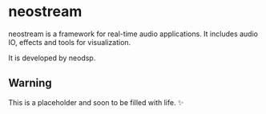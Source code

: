 # neostream

neostream is a framework for real-time audio applications. It includes audio IO, effects and tools for visualization.

It is developed by neodsp.

## Warning

This is a placeholder and soon to be filled with life. ✨
